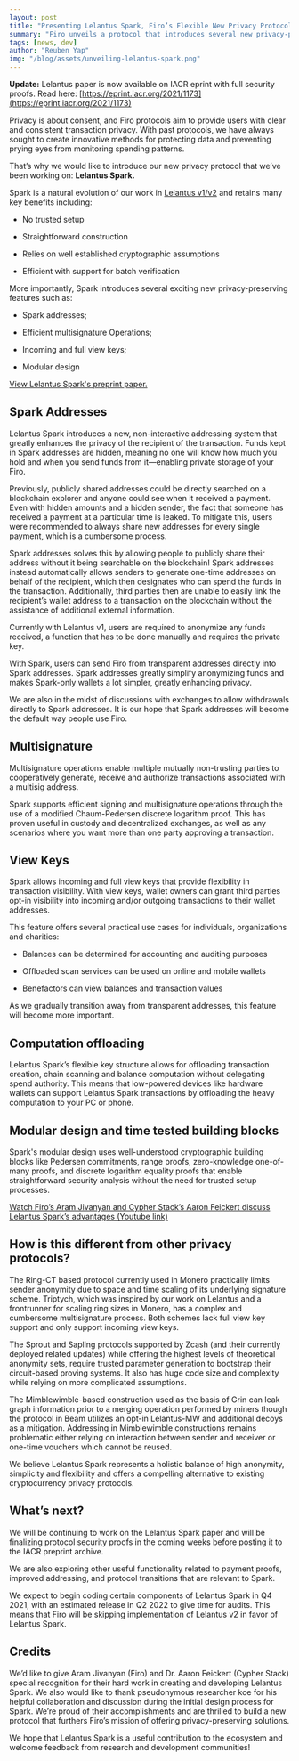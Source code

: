 ```yaml
---
layout: post
title: "Presenting Lelantus Spark, Firo’s Flexible New Privacy Protocol"
summary: "Firo unveils a protocol that introduces several new privacy-preserving features."
tags: [news, dev]
author: "Reuben Yap"
img: "/blog/assets/unveiling-lelantus-spark.png"
---
```


**Update:** Lelantus paper is now available on IACR eprint with full security proofs. Read here: [https://eprint.iacr.org/2021/1173](https://eprint.iacr.org/2021/1173)

Privacy is about consent, and Firo protocols aim to provide users with clear and consistent transaction privacy. With past protocols, we have always sought to create innovative methods for protecting data and preventing prying eyes from monitoring spending patterns.

That’s why we would like to introduce our new privacy protocol that we’ve been working on: **Lelantus Spark.**

Spark is a natural evolution of our work in [Lelantus v1/v2](https://eprint.iacr.org/2019/373) and retains many key benefits including:

* No trusted setup

* Straightforward construction

* Relies on well established cryptographic assumptions

* Efficient with support for batch verification

More importantly, Spark introduces several exciting new privacy-preserving features such as:

* Spark addresses;

* Efficient multisignature Operations;

* Incoming and full view keys;

* Modular design

[View Lelantus Spark's preprint paper.](https://eprint.iacr.org/2021/1173)

## Spark Addresses

Lelantus Spark introduces a new, non-interactive addressing system that greatly enhances the privacy of the recipient of the transaction. Funds kept in Spark addresses are hidden, meaning no one will know how much you hold and when you send funds from it—enabling private storage of your Firo. 

Previously, publicly shared addresses could be directly searched on a blockchain explorer and anyone could see when it received a payment. Even with hidden amounts and a hidden sender, the fact that someone has received a payment at a particular time is leaked. To mitigate this, users were recommended to always share new addresses for every single payment, which is a cumbersome process.

Spark addresses solves this by allowing people to publicly share their address without it being searchable on the blockchain! Spark addresses instead automatically allows senders to generate one-time addresses on behalf of the recipient, which then designates who can spend the funds in the transaction. Additionally, third parties then are unable to easily link the recipient’s wallet address to a transaction on the blockchain without the assistance of additional external information.

Currently with Lelantus v1, users are required to anonymize any funds received, a function that has to be done manually and requires the private key. 

With Spark, users can send Firo from transparent addresses directly into Spark addresses. Spark addresses greatly simplify anonymizing funds and makes Spark-only wallets a lot simpler, greatly enhancing privacy. 

We are also in the midst of discussions with exchanges to allow withdrawals directly to Spark addresses. It is our hope that Spark addresses will become the default way people use Firo.


## Multisignature

Multisignature operations enable multiple mutually non-trusting parties to cooperatively generate, receive and authorize transactions associated with a multisig address.

Spark supports efficient signing and multisignature operations through the use of a modified Chaum-Pedersen discrete logarithm proof. This has proven useful in custody and decentralized exchanges, as well as any scenarios where you want more than one party approving a transaction.

## View Keys

Spark allows incoming and full view keys that provide flexibility in transaction visibility. With view keys, wallet owners can grant third parties opt-in visibility into incoming and/or outgoing transactions to their wallet addresses.

This feature offers several practical use cases for individuals, organizations and charities:

* Balances can be determined for accounting and auditing purposes

* Offloaded scan services can be used on online and mobile wallets

* Benefactors can view balances and transaction values

As we gradually transition away from transparent addresses, this feature will become more important.

## Computation offloading

Lelantus Spark’s flexible key structure allows for offloading transaction creation, chain scanning and balance computation without delegating spend authority. This means that low-powered devices like hardware wallets can support Lelantus Spark transactions by offloading the heavy computation to your PC or phone.

## Modular design and time tested building blocks

Spark's modular design uses well-understood cryptographic building blocks like Pedersen commitments, range proofs, zero-knowledge one-of-many proofs, and discrete logarithm equality proofs that enable straightforward security analysis without the need for trusted setup processes.

[Watch Firo’s Aram Jivanyan and Cypher Stack’s Aaron Feickert discuss Lelantus Spark’s advantages (Youtube link)](https://www.youtube.com/watch?app=desktop&v=vEZC1fTYRZk)

## How is this different from other privacy protocols?

The Ring-CT based protocol currently used in Monero practically limits sender anonymity due to space and time scaling of its underlying signature scheme. Triptych, which was inspired by our work on Lelantus and a frontrunner for scaling ring sizes in Monero, has a complex and cumbersome multisignature process. Both schemes lack full view key support and only support incoming view keys.

The Sprout and Sapling protocols supported by Zcash (and their currently deployed related updates) while offering the highest levels of theoretical anonymity sets, require trusted parameter generation to bootstrap their circuit-based proving systems. It also has huge code size and complexity while relying on more complicated assumptions.

The Mimblewimble-based construction used as the basis of Grin can leak graph information prior to a merging operation performed by miners though the protocol in Beam utilizes an opt-in Lelantus-MW and additional decoys as a mitigation. Addressing in Mimblewimble constructions remains problematic either relying on interaction between sender and receiver or one-time vouchers which cannot be reused.

We believe Lelantus Spark represents a holistic balance of high anonymity, simplicity and flexibility and offers a compelling alternative to existing cryptocurrency privacy protocols.

## What’s next?

We will be continuing to work on the Lelantus Spark paper and will be finalizing protocol security proofs in the coming weeks before posting it to the IACR preprint archive.

We are also exploring other useful functionality related to payment proofs, improved addressing, and protocol transitions that are relevant to Spark.

We expect to begin coding certain components of Lelantus Spark in Q4 2021, with an estimated release in Q2 2022 to give time for audits. This means that Firo will be skipping implementation of Lelantus v2 in favor of Lelantus Spark.

## Credits

We’d like to give Aram Jivanyan (Firo) and Dr. Aaron Feickert (Cypher Stack) special recognition for their hard work in creating and developing Lelantus Spark. We also would like to thank pseudonymous researcher koe for his helpful collaboration and discussion during the initial design process for Spark. We’re proud of their accomplishments and are thrilled to build a new protocol that furthers Firo’s mission of offering privacy-preserving solutions. 

We hope that Lelantus Spark is a useful contribution to the ecosystem and welcome feedback from research and development communities!